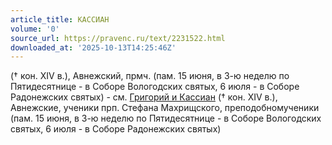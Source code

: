 ```yaml
---
article_title: КАССИАН
volume: '0'
source_url: https://pravenc.ru/text/2231522.html
downloaded_at: '2025-10-13T14:25:46Z'
---
```


(† кон. XIV в.), Авнежский, прмч. (пам. 15 июня, в 3-ю неделю по Пятидесятнице - в Соборе Вологодских святых, 6 июля - в Соборе Радонежских святых) - см. [Григорий и Кассиан](<https://pravenc.ru/text/Григорий и Кассиан.html>) († кон. XIV в.), Авнежские, ученики прп. Стефана Махрищского, преподобномученики (пам. 15 июня, в 3-ю неделю по Пятидесятнице - в Соборе Вологодских святых, 6 июля - в Соборе Радонежских святых)

